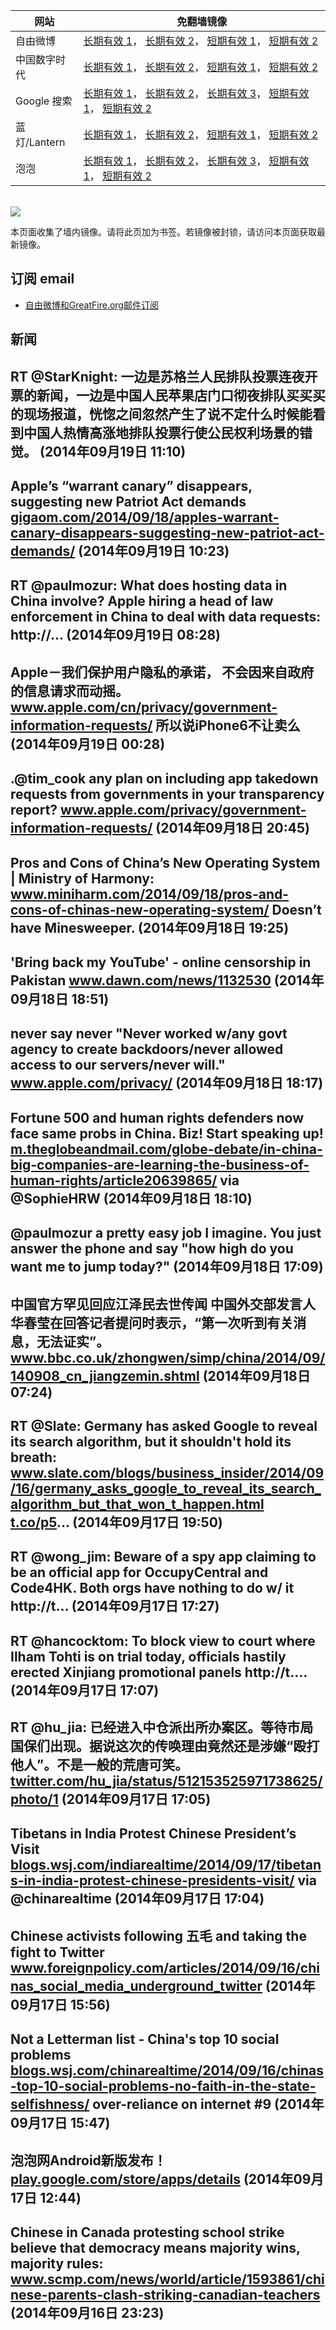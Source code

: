 <table>
    <thead>
        <tr>
            <th>网站</th>
            <th>免翻墙镜像</th>
        </tr>
    </thead>
    <tbody>    
        <tr>
            <td>自由微博</td>
            <td>            
                <a href="https://a248.e.akamai.net/f/1/1/1/dci.download.akamai.com/35985/159415/1/f/" target="_BLANK">长期有效 1</a>，            
                <a href="https://objects.dreamhost.com/freeweibo/index.html" target="_BLANK">长期有效 2</a>，            
                <a href="https://fw2.azurewebsites.net" target="_BLANK">短期有效 1</a>，            
                <a href="https://d1stdkq55ggsv7.cloudfront.net" target="_BLANK">短期有效 2</a>
            </td>
        </tr>    
        <tr>
            <td>中国数字时代</td>
            <td>            
                <a href="https://a248.e.akamai.net/f/1/1/1/dci.download.akamai.com/35985/159415/1/c/" target="_BLANK">长期有效 1</a>，            
                <a href="https://objects.dreamhost.com/cdt/index.html" target="_BLANK">长期有效 2</a>，            
                <a href="https://1ff2d.azurewebsites.net" target="_BLANK">短期有效 1</a>，            
                <a href="https://d29jekp4emy41a.cloudfront.net" target="_BLANK">短期有效 2</a>
            </td>
        </tr>    
        <tr>
            <td>Google 搜索</td>
            <td>            
                <a href="https://edgecastcdn.net/00107ED/g/" target="_BLANK">长期有效 1</a>，            
                <a href="https://a248.e.akamai.net/f/1/1/1/dci.download.akamai.com/35985/159415/1/g/" target="_BLANK">长期有效 2</a>，            
                <a href="https://objects.dreamhost.com/goo/index.html" target="_BLANK">长期有效 3</a>，            
                <a href="https://865ba.azurewebsites.net" target="_BLANK">短期有效 1</a>，            
                <a href="https://d3vv89cvqbrqlq.cloudfront.net" target="_BLANK">短期有效 2</a>
            </td>
        </tr>    
        <tr>
            <td>蓝灯/Lantern</td>
            <td>            
                <a href="https://a248.e.akamai.net/f/1/1/1/dci.download.akamai.com/35985/159415/1/l/" target="_BLANK">长期有效 1</a>，            
                <a href="https://objects.dreamhost.com/lantern/index.html" target="_BLANK">长期有效 2</a>，            
                <a href="https://lantern1.azurewebsites.net" target="_BLANK">短期有效 1</a>，            
                <a href="https://dx1djqjpnvurw.cloudfront.net" target="_BLANK">短期有效 2</a>
            </td>
        </tr>    
        <tr>
            <td>泡泡</td>
            <td>            
                <a href="https://edgecastcdn.net/00107ED/paopao/" target="_BLANK">长期有效 1</a>，            
                <a href="https://a248.e.akamai.net/f/1/1/1/dci.download.akamai.com/35985/159415/1/p/" target="_BLANK">长期有效 2</a>，            
                <a href="https://objects.dreamhost.com/paopao/index.html" target="_BLANK">长期有效 3</a>，            
                <a href="https://paopao2.azurewebsites.net" target="_BLANK">短期有效 1</a>，            
                <a href="https://d19ysv8o6fv16v.cloudfront.net" target="_BLANK">短期有效 2</a>
            </td>
        </tr>
    </tbody>
</table>
<br/>
<img src="https://raw.githubusercontent.com/greatfire/z/master/logos.gif" />

本页面收集了墙内镜像。请将此页加为书签。若镜像被封锁，请访问本页面获取最新镜像。

## 订阅 email
* <a href="https://b.us7.list-manage.com/subscribe?u=854fca58782082e0cbdf204a0&id=c78949b93c">自由微博和GreatFire.org邮件订阅</a>
    
## 新闻
RT @StarKnight: 一边是苏格兰人民排队投票连夜开票的新闻，一边是中国人民苹果店门口彻夜排队买买买的现场报道，恍惚之间忽然产生了说不定什么时候能看到中国人热情高涨地排队投票行使公民权利场景的错觉。 (2014年09月19日 11:10)
 ---
Apple’s “warrant canary” disappears, suggesting new Patriot Act demands <a href="https://gigaom.com/2014/09/18/apples-warrant-canary-disappears-suggesting-new-patriot-act-demands/" target="_BLANK">gigaom.com/2014/09/18/apples-warrant-canary-disappears-suggesting-new-patriot-act-demands/</a> (2014年09月19日 10:23)
 ---
RT @paulmozur: What does hosting data in China involve? Apple hiring a head of law enforcement in China to deal with data requests: http://… (2014年09月19日 08:28)
 ---
Apple－我们保护用户隐私的承诺，
不会因来自政府的信息请求而动摇。 <a href="https://www.apple.com/cn/privacy/government-information-requests/" target="_BLANK">www.apple.com/cn/privacy/government-information-requests/</a> 所以说iPhone6不让卖么 (2014年09月19日 00:28)
 ---
.@tim_cook any plan on including app takedown requests from governments in your transparency report? <a href="https://www.apple.com/privacy/government-information-requests/" target="_BLANK">www.apple.com/privacy/government-information-requests/</a> (2014年09月18日 20:45)
 ---
Pros and Cons of China’s New Operating System | Ministry of Harmony: <a href="http://www.miniharm.com/2014/09/18/pros-and-cons-of-chinas-new-operating-system/" target="_BLANK">www.miniharm.com/2014/09/18/pros-and-cons-of-chinas-new-operating-system/</a> Doesn’t have Minesweeper. (2014年09月18日 19:25)
 ---
'Bring back my YouTube' - online censorship in Pakistan <a href="http://www.dawn.com/news/1132530" target="_BLANK">www.dawn.com/news/1132530</a> (2014年09月18日 18:51)
 ---
never say never "Never worked w/any govt agency to create backdoors/never allowed access to our servers/never will." <a href="https://www.apple.com/privacy/" target="_BLANK">www.apple.com/privacy/</a> (2014年09月18日 18:17)
 ---
Fortune 500 and human rights defenders now face same probs in China. Biz! Start speaking up! <a href="http://m.theglobeandmail.com/globe-debate/in-china-big-companies-are-learning-the-business-of-human-rights/article20639865/?service=mobile&utm_source=twitter.com&utm_medium=Referrer:+Social+Network+/+Media&utm_campaign=Shared+Web+Article+Links" target="_BLANK">m.theglobeandmail.com/globe-debate/in-china-big-companies-are-learning-the-business-of-human-rights/article20639865/</a> via @SophieHRW (2014年09月18日 18:10)
 ---
@paulmozur a pretty easy job I imagine. You just answer the phone and say "how high do you want me to jump today?" (2014年09月18日 17:09)
 ---
中国官方罕见回应江泽民去世传闻 中国外交部发言人华春莹在回答记者提问时表示，“第一次听到有关消息，无法证实”。 <a href="http://www.bbc.co.uk/zhongwen/simp/china/2014/09/140908_cn_jiangzemin.shtml" target="_BLANK">www.bbc.co.uk/zhongwen/simp/china/2014/09/140908_cn_jiangzemin.shtml</a> (2014年09月18日 07:24)
 ---
RT @Slate: Germany has asked Google to reveal its search algorithm, but it shouldn't hold its breath: <a href="http://www.slate.com/blogs/business_insider/2014/09/16/germany_asks_google_to_reveal_its_search_algorithm_but_that_won_t_happen.html?wpsrc=fol_tw" target="_BLANK">www.slate.com/blogs/business_insider/2014/09/16/germany_asks_google_to_reveal_its_search_algorithm_but_that_won_t_happen.html</a> <a href="http://t.co/p5" target="_BLANK">t.co/p5</a>… (2014年09月17日 19:50)
 ---
RT @wong_jim: Beware of a spy app claiming to be an official app for OccupyCentral and Code4HK. Both orgs have nothing to do w/ it http://t… (2014年09月17日 17:27)
 ---
RT @hancocktom: To block view to court where Ilham Tohti is on trial today, officials hastily erected Xinjiang promotional panels http://t.… (2014年09月17日 17:07)
 ---
RT @hu_jia: 已经进入中仓派出所办案区。等待市局国保们出现。据说这次的传唤理由竟然还是涉嫌“殴打他人”。不是一般的荒唐可笑。 <a href="https://twitter.com/hu_jia/status/512153525971738625/photo/1" target="_BLANK">twitter.com/hu_jia/status/512153525971738625/photo/1</a> (2014年09月17日 17:05)
 ---
Tibetans in India Protest Chinese President’s Visit <a href="http://blogs.wsj.com/indiarealtime/2014/09/17/tibetans-in-india-protest-chinese-presidents-visit/" target="_BLANK">blogs.wsj.com/indiarealtime/2014/09/17/tibetans-in-india-protest-chinese-presidents-visit/</a> via @chinarealtime (2014年09月17日 17:04)
 ---
Chinese activists following 五毛 and taking the fight to Twitter <a href="http://www.foreignpolicy.com/articles/2014/09/16/chinas_social_media_underground_twitter" target="_BLANK">www.foreignpolicy.com/articles/2014/09/16/chinas_social_media_underground_twitter</a> (2014年09月17日 15:56)
 ---
Not a Letterman list - China's top 10 social problems <a href="http://blogs.wsj.com/chinarealtime/2014/09/16/chinas-top-10-social-problems-no-faith-in-the-state-selfishness/?mod=WSJBlog" target="_BLANK">blogs.wsj.com/chinarealtime/2014/09/16/chinas-top-10-social-problems-no-faith-in-the-state-selfishness/</a> over-reliance on internet #9 (2014年09月17日 15:47)
 ---
泡泡网Android新版发布！ <a href="https://play.google.com/store/apps/details?id=org.greatfire.paopao" target="_BLANK">play.google.com/store/apps/details</a> (2014年09月17日 12:44)
 ---
Chinese in Canada protesting school strike believe that democracy means majority wins, majority rules: <a href="http://www.scmp.com/news/world/article/1593861/chinese-parents-clash-striking-canadian-teachers" target="_BLANK">www.scmp.com/news/world/article/1593861/chinese-parents-clash-striking-canadian-teachers</a> (2014年09月16日 23:23)
 ---
